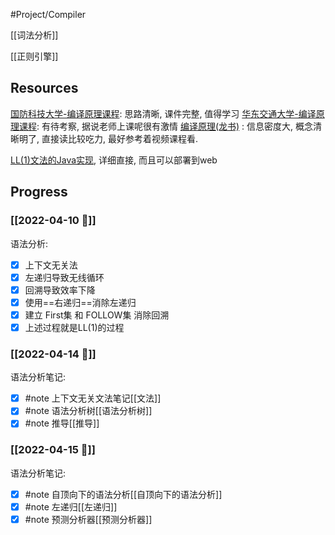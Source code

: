 #Project/Compiler

[[词法分析]]

[[正则引擎]]


## Resources
[国防科技大学-编译原理课程](https://www.icourse163.org/learn/NUDT-1003101005?tid=1467085462#/learn/content): 思路清晰, 课件完整, 值得学习
[华东交通大学-编译原理课程](https://www.icourse163.org/learn/ECJTU-1463143168?tid=1467136475#/learn/content): 有待考察, 据说老师上课呢很有激情
[编译原理(龙书)](https://book.douban.com/subject/3296317/) : 信息密度大, 概念清晰明了, 直接读比较吃力, 最好参考着视频课程看.

[LL(1)文法的Java实现](https://blog.51cto.com/u_2837193/4956710?b=totalstatistic), 详细直接, 而且可以部署到web

## Progress

### [[2022-04-10 📅]]
语法分析:
- [x] 上下文无关法
- [x] 左递归导致无线循环
- [x] 回溯导致效率下降
- [x] 使用==右递归==消除左递归
- [x] 建立 First集 和 FOLLOW集 消除回溯
- [x] 上述过程就是LL(1)的过程

### [[2022-04-14 📅]]
语法分析笔记:
- [x] #note 上下文无关文法笔记[[文法]]
- [x] #note 语法分析树[[语法分析树]]
- [x] #note 推导[[推导]]

### [[2022-04-15 📅]]
语法分析笔记:
- [x] #note 自顶向下的语法分析[[自顶向下的语法分析]]
- [x] #note 左递归[[左递归]]
- [x] #note 预测分析器[[预测分析器]]